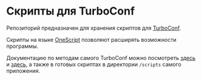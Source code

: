 # Скрипты для TurboConf

Репозиторий предназначен для хранения скриптов для [TurboConf](https://turboconf.ru/).

Скрипты на языке [OneScript](https://oscript.io/) позволяют расширять возможности программы.

Документацию по методам самого TurboConf можно посмотреть [здесь](https://turboconf.ru/Forum/Details/1506) и [здесь](https://turboconf.ru/Forum/Details/1529), а также в готовых скриптах в директории `/scripts` самого приложения.
